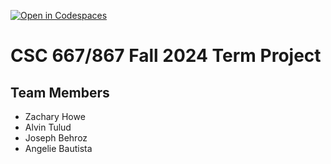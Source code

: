 [![Open in Codespaces](https://classroom.github.com/assets/launch-codespace-2972f46106e565e64193e422d61a12cf1da4916b45550586e14ef0a7c637dd04.svg)](https://classroom.github.com/open-in-codespaces?assignment_repo_id=16590275)
# CSC 667/867 Fall 2024 Term Project

## Team Members

- Zachary Howe
- Alvin Tulud
- Joseph Behroz
- Angelie Bautista
